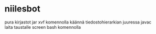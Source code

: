 # niilesbot

pura kirjastot jar xvf komennolla
käännä tiedostohierarkian juuressa javac
laita taustalle screen bash komennolla
